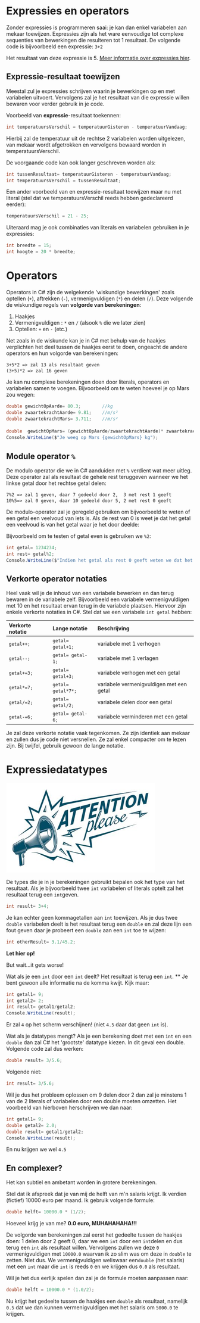 # Expressies en operators

Zonder expressies is programmeren saai: je kan dan enkel variabelen aan mekaar toewijzen. Expressies zijn als het ware eenvoudige tot complexe sequenties van bewerkingen die resulteren tot 1 resultaat. De volgende code is bijvoorbeeld een expressie: `3+2`

Het resultaat van deze expressie is 5. [Meer informatie over expressies hier](https://docs.microsoft.com/en-us/dotnet/csharp/programming-guide/statements-expressions-operators/expressions).

## Expressie-resultaat toewijzen

Meestal zul je expressies schrijven waarin je bewerkingen op en met variabelen uitvoert. Vervolgens zal je het resultaat van die expressie willen bewaren voor verder gebruik in je code.

Voorbeeld van **expressie**-resultaat toekennen:

```csharp
int temperatuursVerschil = temperatuurGisteren - temperatuurVandaag;
```

Hierbij zal de temperatuur uit de rechtse 2 variabelen worden uitgelezen, van mekaar wordt afgetrokken en vervolgens bewaard worden in temperatuursVerschil.

De voorgaande code kan ook langer geschreven worden als:

```csharp
int tussenResultaat= temperatuurGisteren - temperatuurVandaag;
int temperatuursVerschil = tussenResultaat;
```

Een ander voorbeeld van en expressie-resultaat toewijzen maar nu met literal \(stel dat we temperatuursVerschil reeds hebben gedeclareerd eerder\):

```csharp
temperatuursVerschil = 21 - 25;
```

Uiteraard mag je ook combinaties van literals en variabelen gebruiken in je expressies:

```csharp
int breedte = 15;
int hoogte = 20 * breedte;
```

# Operators
Operators in C# zijn de welgekende 'wiskundige bewerkingen' zoals optellen (`+`), aftrekken (`-`), vermenigvuldigen (`*`) en delen (`/`). Deze volgende de wiskundige regels van **volgorde van berekeningen**:

1. Haakjes
2. Vermenigvuldigen : ``*`` en ``/`` (alsook `%` die we later zien)
3. Optellen: `+` en `-`
(etc.)

Net zoals in de wiskunde kan je in C# met behulp van de haakjes verplichten het deel tussen de haakjes eerst te doen, ongeacht de andere operators en hun volgorde van berekeningen:
```text
3+5*2 => zal 13 als resultaat geven
(3+5)*2 => zal 16 geven
``` 

Je kan nu complexe berekeningen doen door literals, operators en variabelen samen te voegen. Bijvoorbeeld om te weten hoeveel je op Mars zou wegen:
```csharp
double gewichtOpAarde= 80.3;        //kg
double zwaartekrachtAarde= 9.81;    //m/s² 
double zwaartekrachtMars= 3.711;    //m/s²

double  gewichtOpMars= (gewichtOpAarde/zwaartekrachtAarde)* zwaartekrachtMars; //kg
Console.WriteLine($"Je weeg op Mars {gewichtOpMars} kg");
```

## Module operator ``%``
De modulo operator die we in C# aanduiden met ``%`` verdient wat meer uitleg. Deze operator zal als resultaat de gehele rest teruggeven wanneer we het linkse getal door het rechtse getal delen:
```text
7%2 => zal 1 geven, daar 7 gedeeld door 2,  3 met rest 1 geeft 
10%5=> zal 0 geven, daar 10 gedeeld door 5, 2 met rest 0 geeft 
```

De modulo-operator zal je geregeld gebruiken om bijvoorbeeld te weten of een getal een veelvoud van iets is. Als de rest van 0 is weet je dat het getal een veelvoud is van het getal waar je het door deelde:

Bijvoorbeeld om te testen of getal even is gebruiken we ``%2``:
```csharp
int getal= 1234234;
int rest= getal%2;
Console.WriteLine($"Indien het getal als rest 0 geeft weten we dat het even is. De rest is: {rest}");
```

## Verkorte operator notaties
Heel vaak wil je de inhoud van een variabele bewerken en dan terug bewaren in de variabele zelf. Bijvoorbeeld een variabele vermenigvuldigen met 10 en het resultaat ervan terug in de variabele plaatsen. Hiervoor zijn enkele verkorte notaties in C#.
Stel dat we een variabele ``int getal`` hebben:

| **Verkorte notatie** | **Lange notatie** | **Beschrijving**|
| :--- | :--- |:--- |
| ``getal++;`` | ``getal= getal+1;``| variabele met 1 verhogen|
| ``getal--;`` | ``getal= getal-1;``| variabele met 1 verlagen|
| ``getal+=3;`` | ``getal= getal+3;``| variabele verhogen met een getal|
| ``getal*=7;`` | ``getal= getal*7*;``| variabele vermenigvuldigen met een getal|
| ``getal/=2;`` | ``getal= getal/2;``| variabele delen door een getal|
| ``getal-=6;`` | ``getal= getal-6;``| variabele verminderen met een getal|

Je zal deze verkorte notatie vaak tegenkomen. Ze zijn identiek aan mekaar en zullen dus je code niet versnellen. Ze zal enkel compacter om te lezen zijn. Bij twijfel, gebruik gewoon de lange notatie. 
#  Expressiedatatypes 
![](/assets/attention.jpg)

De types die je in je berekeningen gebruikt bepalen ook het type van het resultaat. Als je bijvoorbeeld twee ``int`` variabelen of literals optelt zal het resultaat terug een ``int``geven.

```csharp
int result= 3+4;
```

Je kan echter geen kommagetallen aan ``int`` toewijzen. Als je dus twee ``double`` variabelen deelt is het resultaat terug een ``double`` en zal deze lijn een fout geven daar je probeert een ``double`` aan een ``int`` toe te wijzen:
```csharp
int otherResult= 3.1/45.2;
```


**Let hier op!**

But wait...it gets worse! 

Wat als je een ``int`` door een ``int`` deelt? Het resultaat is terug een ``int``. ** Je bent gewoon alle informatie na de komma kwijt. Kijk maar:
```csharp
int getal1= 9;
int getal2= 2;
int result= getal1/getal2;
Console.WriteLine(result);
```
Er zal ``4`` op het scherm verschijnen! (niet ``4.5`` daar dat geen ``int`` is). 


Wat als je datatypes mengt? Als je een berekening doet met een ``int`` en een ``double`` dan zal C# het 'grootste' datatype kiezen. In dit geval een double. Volgende code zal dus werken:
```csharp
double result= 3/5.6;
```
Volgende niet:
```csharp
int result= 3/5.6;
```

Wil je dus het probleem oplossen om 9 delen door 2 dan zal je minstens 1 van de 2 literals of variabelen door een double moeten omzetten. Het voorbeeld van hierboven herschrijven we dan naar:
```csharp
int getal1= 9;
double getal2= 2.0;
double result= getal1/getal2;
Console.WriteLine(result);
```
En nu krijgen we wel ``4.5``

## En complexer?

Het kan subtiel en ambetant worden in grotere berekeningen.

Stel dat ik afspreek dat je van mij de helft van m'n salaris krijgt. Ik verdien (fictief) 10000 euro per maand. 
Ik gebruik volgende formule:

```csharp
double helft= 10000.0 * (1/2);
```
Hoeveel krijg je van me? **0.0 euro, MUHAHAHAHA!!!**

De volgorde van berekeningen zal eerst het gedeelte tussen de haakjes doen: 1 delen door 2 geeft 0, daar we een ``int`` door een ``int``delen en dus terug een ``int`` als resultaat willen. 
Vervolgens zullen we deze ``0`` vermenigvuldigen met ``10000.0`` waarvan ik zo slim was om deze in ``double`` te zetten. Niet dus. We vermenigvuldigen weliswaar een``double`` (het salaris) met een ``int`` maar die ``int`` is reeds ``0`` en we krijgen dus ``0.0`` als resultaat.

Wil je het dus eerlijk spelen dan zal je de formule moeten aanpassen naar:
```csharp
double helft = 10000.0 * (1.0/2);
```
Nu krijgt het gedeelte tussen de haakjes een ``double`` als resultaat, namelijk ``0.5`` dat we dan kunnen vermenigvuldigen met het salaris om ``5000.0`` te krijgen.

